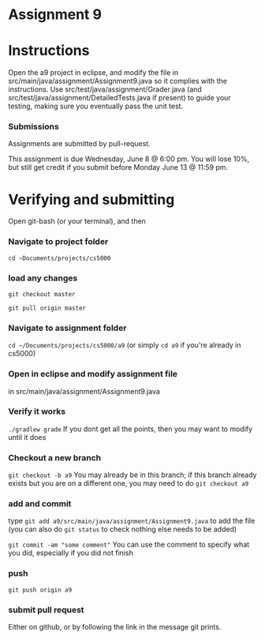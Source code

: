 Assignment 9
===

# Instructions

Open the a9 project in eclipse, and modify the file in src/main/java/assignment/Assignment9.java so it complies with the instructions. Use src/test/java/assignment/Grader.java (and src/test/java/assignment/DetailedTests.java if present) to guide your testing, making sure you eventually pass the unit test.

### Submissions
Assignments are submitted by pull-request.

This assignment is due Wednesday, June 8 @ 6:00 pm. You will lose 10%, but still get credit if you submit before Monday June 13 @ 11:59 pm.

# Verifying and submitting
Open git-bash (or your terminal), and then

### Navigate to project folder
```cd ~Documents/projects/cs5000```

### load any changes
```git checkout master```

```git pull origin master```

### Navigate to assignment folder
```cd ~/Documents/projects/cs5000/a9```   (or simply ```cd a9``` if you're already in cs5000)

### Open in eclipse and modify assignment file
in src/main/java/assignment/Assignment9.java

### Verify it works
```./gradlew grade```
If you dont get all the points, then you may want to modify until it does


### Checkout a new branch
```git checkout -b a9``` 
You may already be in this branch; if this branch already exists but you are on a different one, you may need to do ```git checkout a9```

### add and commit
type
```git add a9/src/main/java/assignment/Assignment9.java```
to add the file (you can also do ```git status``` to check nothing else needs to be added) 

```git commit -am "some comment"```
You can use the comment to specify what you did, especially if you did not finish

### push
```git push origin a9```

### submit pull request
Either on github, or by following the link in the message git prints.

